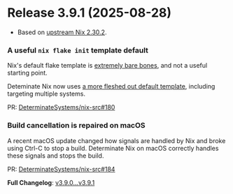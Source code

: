 # Release 3.9.1 (2025-08-28)

- Based on [upstream Nix 2.30.2](../release-notes/rl-2.30.md).

### A useful `nix flake init` template default

Nix's default flake template is [extremely bare bones](https://github.com/NixOS/templates/blob/ad0e221dda33c4b564fad976281130ce34a20cb9/trivial/flake.nix), and not a useful starting point.

Deteminate Nix now uses [a more fleshed out default template](https://github.com/DeterminateSystems/flake-templates/blob/8af99b99627da41f16897f60eb226db30c775e76/default/flake.nix), including targeting multiple systems.

PR: [DeterminateSystems/nix-src#180](https://github.com/DeterminateSystems/nix-src/pull/180)

### Build cancellation is repaired on macOS

A recent macOS update changed how signals are handled by Nix and broke using Ctrl-C to stop a build.
Determinate Nix on macOS correctly handles these signals and stops the build.

PR: [DeterminateSystems/nix-src#184](https://github.com/DeterminateSystems/nix-src/pull/184)

**Full Changelog**: [v3.9.0...v3.9.1](https://github.com/DeterminateSystems/nix-src/compare/v3.9.0...v3.9.1)
